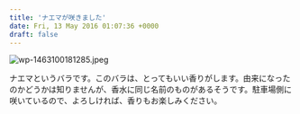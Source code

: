 ```yaml
---
title: 'ナエマが咲きました'
date: Fri, 13 May 2016 01:07:36 +0000
draft: false
---
```


![wp-1463100181285.jpeg](/images/2016/05/wp-1463100181285-e1463101514126-576x1024.jpeg)

ナエマというバラです。このバラは、とってもいい香りがします。由来になったのかどうかは知りませんが、香水に同じ名前のものがあるそうです。駐車場側に咲いているので、よろしければ、香りもお楽しみください。

